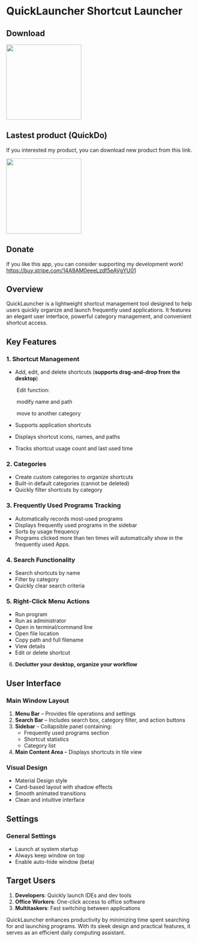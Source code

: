 # QuickLauncher Shortcut Launcher

## Download

<a href="https://apps.microsoft.com/detail/9nw6szxdqqzv?referrer=appbadge&mode=direct">
	<img src="https://get.microsoft.com/images/en-us%20dark.svg" width="200"/>
</a>

## Lastest product (QuickDo)
If you interested my product, you can download new product from this link.

<a href="https://apps.microsoft.com/detail/9nrn16d4474v?referrer=appbadge&mode=direct">
	<img src="https://get.microsoft.com/images/en-us%20dark.svg" width="200"/>
</a>

## Donate
If you like this app, you can consider supporting my development work!
https://buy.stripe.com/14A9AM0eeeLzdf5eAVgYU01

## Overview

QuickLauncher is a lightweight shortcut management tool designed to help users quickly organize and launch frequently used applications. It features an elegant user interface, powerful category management, and convenient shortcut access.  

## Key Features  

### 1. Shortcut Management  

- Add, edit, and delete shortcuts (**supports drag-and-drop from the desktop**)  

  ​	Edit function:

  ​	modify name and path

  ​	move to another category

- Supports application shortcuts  

- Displays shortcut icons, names, and paths  

- Tracks shortcut usage count and last used time  

### 2. Categories  

- Create custom categories to organize shortcuts  
- Built-in default categories (cannot be deleted)  
- Quickly filter shortcuts by category  

### 3. Frequently Used Programs Tracking  

- Automatically records most-used programs  
- Displays frequently used programs in the sidebar  
- Sorts by usage frequency  
- Programs clicked more than ten times will automatically show in the frequently used Apps.

### 4. Search Functionality

- Search shortcuts by name  
- Filter by category  
- Quickly clear search criteria  

### 5. Right-Click Menu Actions

- Run program  
- Run as administrator  
- Open in terminal/command line  
- Open file location  
- Copy path and full filename  
- View details  
- Edit or delete shortcut  

6. **Declutter your desktop, organize your workflow**

## User Interface

### Main Window Layout  

1. **Menu Bar** – Provides file operations and settings  
2. **Search Bar** – Includes search box, category filter, and action buttons  
3. **Sidebar** – Collapsible panel containing:  
   - Frequently used programs section  
   - Shortcut statistics  
   - Category list  
4. **Main Content Area** – Displays shortcuts in tile view  

### Visual Design  

- Material Design style  
- Card-based layout with shadow effects  
- Smooth animated transitions  
- Clean and intuitive interface  

## Settings  

### General Settings  

- Launch at system startup  
- Always keep window on top  
- Enable auto-hide window (beta)  

## Target Users  

1. **Developers**: Quickly launch IDEs and dev tools  
2. **Office Workers**: One-click access to office software  
3. **Multitaskers**: Fast switching between applications  

QuickLauncher enhances productivity by minimizing time spent searching for and launching programs. With its sleek design and practical features, it serves as an efficient daily computing assistant.  

